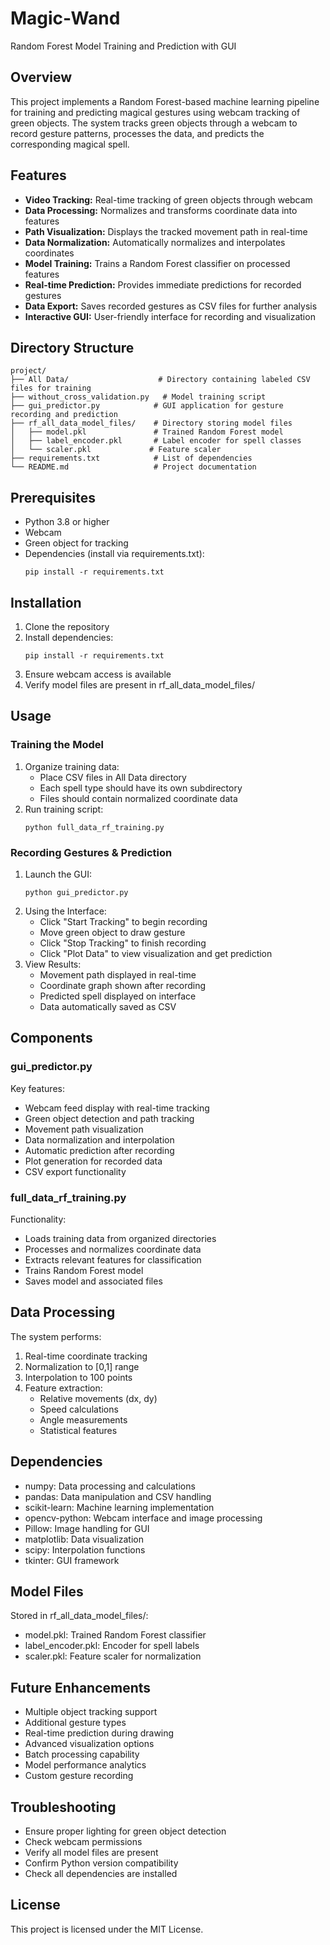 # Magic-Wand

Random Forest Model Training and Prediction with GUI

## Overview
This project implements a Random Forest-based machine learning pipeline for training and predicting magical gestures using webcam tracking of green objects. The system tracks green objects through a webcam to record gesture patterns, processes the data, and predicts the corresponding magical spell.

## Features
- **Video Tracking:** Real-time tracking of green objects through webcam
- **Data Processing:** Normalizes and transforms coordinate data into features
- **Path Visualization:** Displays the tracked movement path in real-time
- **Data Normalization:** Automatically normalizes and interpolates coordinates
- **Model Training:** Trains a Random Forest classifier on processed features
- **Real-time Prediction:** Provides immediate predictions for recorded gestures
- **Data Export:** Saves recorded gestures as CSV files for further analysis
- **Interactive GUI:** User-friendly interface for recording and visualization

## Directory Structure
```
project/
├── All Data/                    # Directory containing labeled CSV files for training
├── without_cross_validation.py   # Model training script
├── gui_predictor.py            # GUI application for gesture recording and prediction
├── rf_all_data_model_files/    # Directory storing model files
│   ├── model.pkl               # Trained Random Forest model
│   ├── label_encoder.pkl       # Label encoder for spell classes
│   └── scaler.pkl             # Feature scaler
├── requirements.txt            # List of dependencies
└── README.md                   # Project documentation
```

## Prerequisites
- Python 3.8 or higher
- Webcam
- Green object for tracking
- Dependencies (install via requirements.txt):
  ```
  pip install -r requirements.txt
  ```

## Installation
1. Clone the repository
2. Install dependencies:
   ```
   pip install -r requirements.txt
   ```
3. Ensure webcam access is available
4. Verify model files are present in rf_all_data_model_files/

## Usage

### Training the Model
1. Organize training data:
   - Place CSV files in All Data directory
   - Each spell type should have its own subdirectory
   - Files should contain normalized coordinate data
2. Run training script:
   ```
   python full_data_rf_training.py
   ```

### Recording Gestures & Prediction
1. Launch the GUI:
   ```
   python gui_predictor.py
   ```
2. Using the Interface:
   - Click "Start Tracking" to begin recording
   - Move green object to draw gesture
   - Click "Stop Tracking" to finish recording
   - Click "Plot Data" to view visualization and get prediction
3. View Results:
   - Movement path displayed in real-time
   - Coordinate graph shown after recording
   - Predicted spell displayed on interface
   - Data automatically saved as CSV

## Components

### gui_predictor.py
Key features:
- Webcam feed display with real-time tracking
- Green object detection and path tracking
- Movement path visualization
- Data normalization and interpolation
- Automatic prediction after recording
- Plot generation for recorded data
- CSV export functionality

### full_data_rf_training.py
Functionality:
- Loads training data from organized directories
- Processes and normalizes coordinate data
- Extracts relevant features for classification
- Trains Random Forest model
- Saves model and associated files

## Data Processing
The system performs:
1. Real-time coordinate tracking
2. Normalization to [0,1] range
3. Interpolation to 100 points
4. Feature extraction:
   - Relative movements (dx, dy)
   - Speed calculations
   - Angle measurements
   - Statistical features

## Dependencies
- numpy: Data processing and calculations
- pandas: Data manipulation and CSV handling
- scikit-learn: Machine learning implementation
- opencv-python: Webcam interface and image processing
- Pillow: Image handling for GUI
- matplotlib: Data visualization
- scipy: Interpolation functions
- tkinter: GUI framework

## Model Files
Stored in rf_all_data_model_files/:
- model.pkl: Trained Random Forest classifier
- label_encoder.pkl: Encoder for spell labels
- scaler.pkl: Feature scaler for normalization

## Future Enhancements
- Multiple object tracking support
- Additional gesture types
- Real-time prediction during drawing
- Advanced visualization options
- Batch processing capability
- Model performance analytics
- Custom gesture recording

## Troubleshooting
- Ensure proper lighting for green object detection
- Check webcam permissions
- Verify all model files are present
- Confirm Python version compatibility
- Check all dependencies are installed

## License
This project is licensed under the MIT License.
